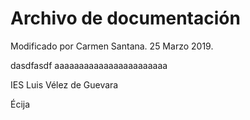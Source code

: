 # Archivo de documentación



Modificado por Carmen Santana. 25 Marzo 2019.


dasdfasdf
aaaaaaaaaaaaaaaaaaaaaaa

IES Luis Vélez de Guevara

Écija
